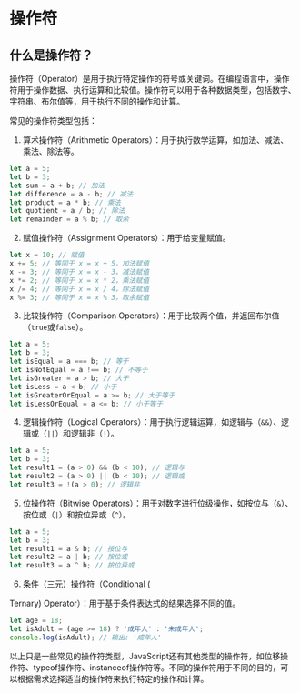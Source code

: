 # 操作符

## 什么是操作符？
操作符（Operator）是用于执行特定操作的符号或关键词。在编程语言中，操作符用于操作数据、执行运算和比较值。操作符可以用于各种数据类型，包括数字、字符串、布尔值等，用于执行不同的操作和计算。

常见的操作符类型包括：

1. 算术操作符（Arithmetic Operators）：用于执行数学运算，如加法、减法、乘法、除法等。

```javascript
let a = 5;
let b = 3;
let sum = a + b; // 加法
let difference = a - b; // 减法
let product = a * b; // 乘法
let quotient = a / b; // 除法
let remainder = a % b; // 取余
```

2. 赋值操作符（Assignment Operators）：用于给变量赋值。

```javascript
let x = 10; // 赋值
x += 5; // 等同于 x = x + 5，加法赋值
x -= 3; // 等同于 x = x - 3，减法赋值
x *= 2; // 等同于 x = x * 2，乘法赋值
x /= 4; // 等同于 x = x / 4，除法赋值
x %= 3; // 等同于 x = x % 3，取余赋值
```

3. 比较操作符（Comparison Operators）：用于比较两个值，并返回布尔值（`true`或`false`）。

```javascript
let a = 5;
let b = 3;
let isEqual = a === b; // 等于
let isNotEqual = a !== b; // 不等于
let isGreater = a > b; // 大于
let isLess = a < b; // 小于
let isGreaterOrEqual = a >= b; // 大于等于
let isLessOrEqual = a <= b; // 小于等于
```

4. 逻辑操作符（Logical Operators）：用于执行逻辑运算，如逻辑与（`&&`）、逻辑或（`||`）和逻辑非（`!`）。

```javascript
let a = 5;
let b = 3;
let result1 = (a > 0) && (b < 10); // 逻辑与
let result2 = (a > 0) || (b < 10); // 逻辑或
let result3 = !(a > 0); // 逻辑非
```

5. 位操作符（Bitwise Operators）：用于对数字进行位级操作，如按位与（`&`）、按位或（`|`）和按位异或（`^`）。

```javascript
let a = 5;
let b = 3;
let result1 = a & b; // 按位与
let result2 = a | b; // 按位或
let result3 = a ^ b; // 按位异或
```

6. 条件（三元）操作符（Conditional (

Ternary) Operator）：用于基于条件表达式的结果选择不同的值。

```javascript
let age = 18;
let isAdult = (age >= 18) ? '成年人' : '未成年人';
console.log(isAdult); // 输出: '成年人'
```

以上只是一些常见的操作符类型，JavaScript还有其他类型的操作符，如位移操作符、typeof操作符、instanceof操作符等。不同的操作符用于不同的目的，可以根据需求选择适当的操作符来执行特定的操作和计算。
